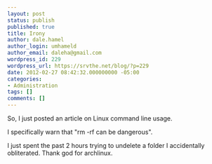 ```yaml
---
layout: post
status: publish
published: true
title: Irony
author: dale.hamel
author_login: umhameld
author_email: daleha@gmail.com
wordpress_id: 229
wordpress_url: https://srvthe.net/blog/?p=229
date: 2012-02-27 08:42:32.000000000 -05:00
categories:
- Administration
tags: []
comments: []
---
```

<p>So, I just posted an article on Linux command line usage.</p>

<p>I specifically warn that "rm -rf can be dangerous".</p>

<p>I just spent the past 2 hours trying to undelete a folder I accidentally obliterated. Thank god for archlinux.</p>
